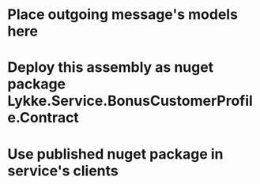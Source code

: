 ﻿# Place outgoing message's models here
# Deploy this assembly as nuget package Lykke.Service.BonusCustomerProfile.Contract
# Use published nuget package in service's clients
